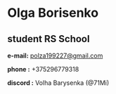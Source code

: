 # Olga Borisenko
## student RS School
**e-mail:** polza199227@gmail.com

**phone :** +375296779318

**discord :** Volha Barysenka (@71Mi)

